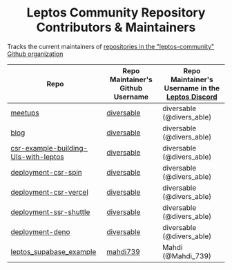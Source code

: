 <div align=center>

# Leptos Community Repository Contributors & Maintainers

</div>

Tracks the current maintainers of [repositories in the "leptos-community" Github organization](https://github.com/orgs/leptos-community/repositories?q=sort%3Aname-asc)


| Repo | Repo Maintainer's Github Username | Repo Maintainer's Username in the  [Leptos Discord](https://discord.gg/x8NhWWYTV2) |
| ---- | ---- | ---- |
| [meetups](https://github.com/leptos-community/meetups) | [diversable](https://github.com/diversable) | diversable (@divers_able) |
| [blog](https://github.com/leptos-community/blog) | [diversable](https://github.com/diversable) | diversable (@divers_able) |
| [csr-example-building-UIs-with-leptos](https://github.com/leptos-community/csr-example-building-UIs-with-leptos) | [diversable](https://github.com/diversable) | diversable (@divers_able) |
| [deployment-csr-spin](https://github.com/leptos-community/deployment-csr-spin) | [diversable](https://github.com/diversable) | diversable (@divers_able) |
| [deployment-csr-vercel](https://github.com/leptos-community/deployment-csr-vercel) | [diversable](https://github.com/diversable) | diversable (@divers_able) |
| [deployment-ssr-shuttle](https://github.com/leptos-community/deployment-ssr-shuttle) | [diversable](https://github.com/diversable) | diversable (@divers_able) |
| [deployment-deno](https://github.com/leptos-community/deployment-deno) | [diversable](https://github.com/diversable) | diversable (@divers_able) |
| [leptos_supabase_example](https://github.com/leptos-community/leptos_supabase_example) | [mahdi739](https://github.com/mahdi739) | Mahdi (@Mahdi_739) |

